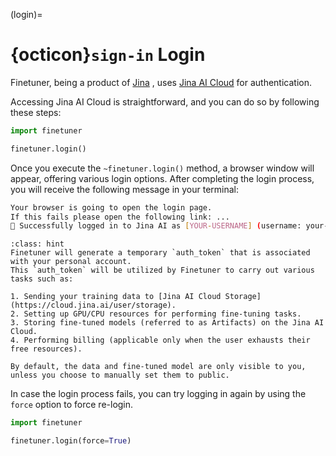 (login)=
# {octicon}`sign-in` Login

Finetuner, being a product of [Jina](https://jina.ai/) ,
uses [Jina AI Cloud](https://cloud.jina.ai/) for authentication.

Accessing Jina AI Cloud is straightforward, and you can do so by following these steps:

```python
import finetuner

finetuner.login()
```

Once you execute the `~finetuner.login()` method,
a browser window will appear, offering various login options.
After completing the login process, you will receive the following message in your terminal:

```bash
Your browser is going to open the login page.
If this fails please open the following link: ...
🔐 Successfully logged in to Jina AI as [YOUR-USERNAME] (username: your-username)!
```

```{admonition} What happens when I login?
:class: hint
Finetuner will generate a temporary `auth_token` that is associated with your personal account.
This `auth_token` will be utilized by Finetuner to carry out various tasks such as:

1. Sending your training data to [Jina AI Cloud Storage](https://cloud.jina.ai/user/storage).
2. Setting up GPU/CPU resources for performing fine-tuning tasks.
3. Storing fine-tuned models (referred to as Artifacts) on the Jina AI Cloud.
4. Performing billing (applicable only when the user exhausts their free resources).

By default, the data and fine-tuned model are only visible to you, unless you choose to manually set them to public.
```

In case the login process fails,
you can try logging in again by using the `force` option to force re-login.

```python
import finetuner

finetuner.login(force=True)
```







